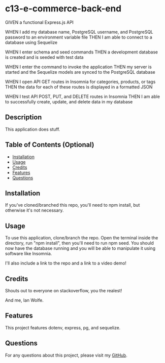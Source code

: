 # c13-e-commerce-back-end

GIVEN a functional Express.js API

WHEN I add my database name, PostgreSQL username, and PostgreSQL password to an environment variable file
THEN I am able to connect to a database using Sequelize

WHEN I enter schema and seed commands
THEN a development database is created and is seeded with test data

WHEN I enter the command to invoke the application
THEN my server is started and the Sequelize models are synced to the PostgreSQL database

WHEN I open API GET routes in Insomnia for categories, products, or tags
THEN the data for each of these routes is displayed in a formatted JSON

WHEN I test API POST, PUT, and DELETE routes in Insomnia
THEN I am able to successfully create, update, and delete data in my database


## Description
  
This application does stuff.
  
## Table of Contents (Optional)
  
 - [Installation](#installation)
 - [Usage](#usage)
 - [Credits](#credits)
 - [Features](#features)
 - [Questions](#questions)
  
## Installation
  
If you've cloned/branched this repo, you'll need to npm install, but otherwise it's not necessary.
  
## Usage
  
To use this application, clone/branch the repo. Open the terminal inside the directory, run "npm install", then you'll need to run npm seed. You should now have the database running and you will be able to manipulate it using software like Insomnia.

I'll also include a link to the repo and a link to a video demo!
  
## Credits
  
Shouts out to everyone on stackoverflow, you the realest!

And me, Ian Wolfe.
  
## Features
  
This project features dotenv, express, pg, and sequelize.

## Questions

For any questions about this project, please visit my [GitHub](https://github.com/enkw).
